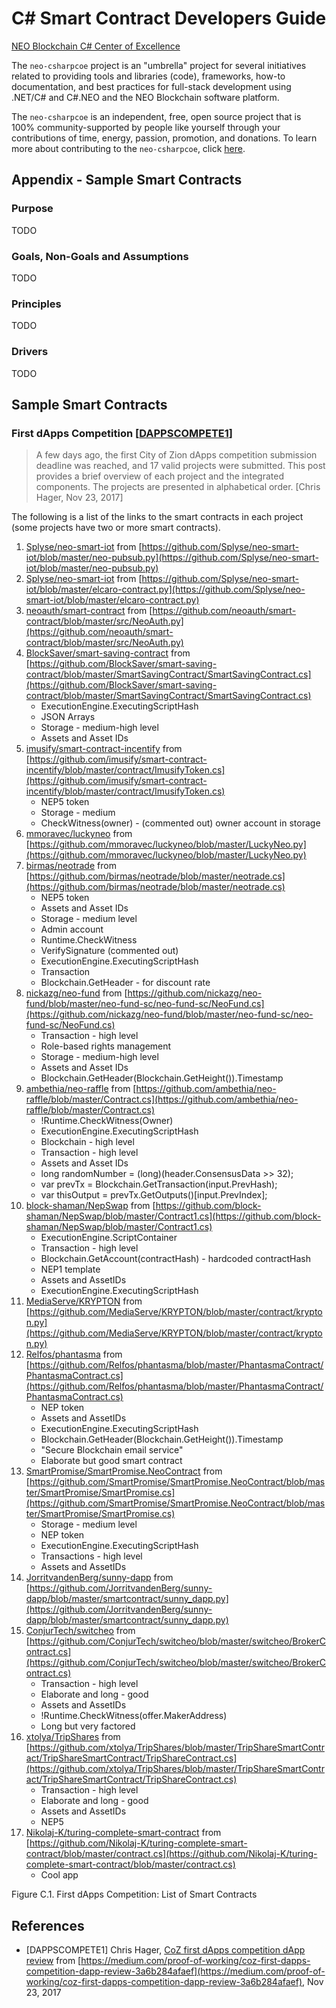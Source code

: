 # C# Smart Contract Developers Guide

[NEO Blockchain C# Center of Excellence](https://github.com/mwherman2000/neo-csharpcoe/blob/master/README.md)

The `neo-csharpcoe` project is an "umbrella" project for several initiatives related to providing tools and libraries (code), frameworks, how-to documentation, and best practices for full-stack development using .NET/C# and C#.NEO and the NEO Blockchain software platform.

The `neo-csharpcoe` is an independent, free, open source project that is 100% community-supported by people like yourself through your contributions of time, energy, passion, promotion, and donations.  To learn more about contributing to the `neo-csharpcoe`, click [here](https://github.com/mwherman2000/neo-csharpcoe/blob/master/CONTRIBUTE.md).

## Appendix - Sample Smart Contracts

### Purpose

TODO

### Goals, Non-Goals and Assumptions

TODO

### Principles

TODO

### Drivers

TODO

## Sample Smart Contracts

### First dApps Competition [[DAPPSCOMPETE1](https://medium.com/proof-of-working/coz-first-dapps-competition-dapp-review-3a6b284afaef>)]

>A few days ago, the first City of Zion dApps competition submission deadline was reached, and 17 valid projects were submitted. This post provides a brief overview of each project and the integrated components. The projects are presented in alphabetical order. [Chris Hager, Nov 23, 2017]

The following is a list of the links to the smart contracts in each project (some projects have two or more smart contracts).

1. [Splyse/neo-smart-iot](https://github.com/Splyse/neo-smart-iot/blob/master/neo-pubsub.py) from [https://github.com/Splyse/neo-smart-iot/blob/master/neo-pubsub.py](https://github.com/Splyse/neo-smart-iot/blob/master/neo-pubsub.py)
2. [Splyse/neo-smart-iot](https://github.com/Splyse/neo-smart-iot/blob/master/elcaro-contract.py) from [https://github.com/Splyse/neo-smart-iot/blob/master/elcaro-contract.py](https://github.com/Splyse/neo-smart-iot/blob/master/elcaro-contract.py)
3. [neoauth/smart-contract](https://github.com/neoauth/smart-contract/blob/master/src/NeoAuth.py) from [https://github.com/neoauth/smart-contract/blob/master/src/NeoAuth.py](https://github.com/neoauth/smart-contract/blob/master/src/NeoAuth.py)
4. [BlockSaver/smart-saving-contract](https://github.com/BlockSaver/smart-saving-contract/blob/master/SmartSavingContract/SmartSavingContract.cs) from [https://github.com/BlockSaver/smart-saving-contract/blob/master/SmartSavingContract/SmartSavingContract.cs](https://github.com/BlockSaver/smart-saving-contract/blob/master/SmartSavingContract/SmartSavingContract.cs)
   * ExecutionEngine.ExecutingScriptHash
   * JSON Arrays
   * Storage - medium-high level
   * Assets and Asset IDs
5. [imusify/smart-contract-incentify](https://github.com/imusify/smart-contract-incentify/blob/master/contract/ImusifyToken.cs) from [https://github.com/imusify/smart-contract-incentify/blob/master/contract/ImusifyToken.cs](https://github.com/imusify/smart-contract-incentify/blob/master/contract/ImusifyToken.cs)
    * NEP5 token
    * Storage - medium
    * CheckWitness(owner) - (commented out) owner account in storage
6. [mmoravec/luckyneo](https://github.com/mmoravec/luckyneo/blob/master/LuckyNeo.py) from [https://github.com/mmoravec/luckyneo/blob/master/LuckyNeo.py](https://github.com/mmoravec/luckyneo/blob/master/LuckyNeo.py)
7. [birmas/neotrade](https://github.com/birmas/neotrade/blob/master/neotrade.cs) from [https://github.com/birmas/neotrade/blob/master/neotrade.cs](https://github.com/birmas/neotrade/blob/master/neotrade.cs)
    * NEP5 token
    * Assets and Asset IDs
    * Storage - medium level
    * Admin account
    * Runtime.CheckWitness
    * VerifySignature (commented out)
    * ExecutionEngine.ExecutingScriptHash
    * Transaction
    * Blockchain.GetHeader - for discount rate
8. [nickazg/neo-fund](https://github.com/nickazg/neo-fund/blob/master/neo-fund-sc/neo-fund-sc/NeoFund.cs) from [https://github.com/nickazg/neo-fund/blob/master/neo-fund-sc/neo-fund-sc/NeoFund.cs](https://github.com/nickazg/neo-fund/blob/master/neo-fund-sc/neo-fund-sc/NeoFund.cs)
    * Transaction - high level
    * Role-based rights management
    * Storage - medium-high level
    * Assets and Asset IDs
    * Blockchain.GetHeader(Blockchain.GetHeight()).Timestamp
9. [ambethia/neo-raffle](https://github.com/ambethia/neo-raffle/blob/master/Contract.cs) from [https://github.com/ambethia/neo-raffle/blob/master/Contract.cs](https://github.com/ambethia/neo-raffle/blob/master/Contract.cs)
    * !Runtime.CheckWitness(Owner)
    * ExecutionEngine.ExecutingScriptHash
    * Blockchain - high level
    * Transaction - high level
    * Assets and Asset IDs
    * long randomNumber = (long)(header.ConsensusData >> 32);
    * var prevTx = Blockchain.GetTransaction(input.PrevHash);
    * var thisOutput = prevTx.GetOutputs()[input.PrevIndex];
10. [block-shaman/NepSwap](https://github.com/block-shaman/NepSwap/blob/master/Contract1.cs) from [https://github.com/block-shaman/NepSwap/blob/master/Contract1.cs](https://github.com/block-shaman/NepSwap/blob/master/Contract1.cs)
    * ExecutionEngine.ScriptContainer
    * Transaction - high level
    * Blockchain.GetAccount(contractHash) - hardcoded contractHash
    * NEP1 template
    * Assets and AssetIDs
    * ExecutionEngine.ExecutingScriptHash
11. [MediaServe/KRYPTON](https://github.com/MediaServe/KRYPTON/blob/master/contract/krypton.py) from [https://github.com/MediaServe/KRYPTON/blob/master/contract/krypton.py](https://github.com/MediaServe/KRYPTON/blob/master/contract/krypton.py)
12. [Relfos/phantasma](https://github.com/Relfos/phantasma/blob/master/PhantasmaContract/PhantasmaContract.cs) from [https://github.com/Relfos/phantasma/blob/master/PhantasmaContract/PhantasmaContract.cs](https://github.com/Relfos/phantasma/blob/master/PhantasmaContract/PhantasmaContract.cs)
    * NEP token
    * Assets and AssetIDs
    * ExecutionEngine.ExecutingScriptHash
    * Blockchain.GetHeader(Blockchain.GetHeight()).Timestamp
    * "Secure Blockchain email service"
    * Elaborate but good smart contract
13. [SmartPromise/SmartPromise.NeoContract](https://github.com/SmartPromise/SmartPromise.NeoContract/blob/master/SmartPromise/SmartPromise.cs) from [https://github.com/SmartPromise/SmartPromise.NeoContract/blob/master/SmartPromise/SmartPromise.cs](https://github.com/SmartPromise/SmartPromise.NeoContract/blob/master/SmartPromise/SmartPromise.cs)
    * Storage - medium level
    * NEP token
    * ExecutionEngine.ExecutingScriptHash
    * Transactions - high level
    * Assets and AssetIDs
14. [JorritvandenBerg/sunny-dapp](https://github.com/JorritvandenBerg/sunny-dapp/blob/master/smartcontract/sunny_dapp.py) from [https://github.com/JorritvandenBerg/sunny-dapp/blob/master/smartcontract/sunny_dapp.py](https://github.com/JorritvandenBerg/sunny-dapp/blob/master/smartcontract/sunny_dapp.py)
15. [ConjurTech/switcheo](https://github.com/ConjurTech/switcheo/blob/master/switcheo/BrokerContract.cs) from [https://github.com/ConjurTech/switcheo/blob/master/switcheo/BrokerContract.cs](https://github.com/ConjurTech/switcheo/blob/master/switcheo/BrokerContract.cs)
    * Transaction - high level
    * Elaborate and long - good
    * Assets and AssetIDs
    * !Runtime.CheckWitness(offer.MakerAddress)
    * Long but very factored
16. [xtolya/TripShares](https://github.com/xtolya/TripShares/blob/master/TripShareSmartContract/TripShareSmartContract/TripShareContract.cs) from [https://github.com/xtolya/TripShares/blob/master/TripShareSmartContract/TripShareSmartContract/TripShareContract.cs](https://github.com/xtolya/TripShares/blob/master/TripShareSmartContract/TripShareSmartContract/TripShareContract.cs)
    * Transaction - high level
    * Elaborate and long - good
    * Assets and AssetIDs
    * NEP5
17. [Nikolaj-K/turing-complete-smart-contract](https://github.com/Nikolaj-K/turing-complete-smart-contract/blob/master/contract.cs) from [https://github.com/Nikolaj-K/turing-complete-smart-contract/blob/master/contract.cs](https://github.com/Nikolaj-K/turing-complete-smart-contract/blob/master/contract.cs)
    * Cool app

Figure C.1. First dApps Competition: List of Smart Contracts

## References

* [DAPPSCOMPETE1] Chris Hager, [CoZ first dApps competition dApp review](https://medium.com/proof-of-working/coz-first-dapps-competition-dapp-review-3a6b284afaef) from [https://medium.com/proof-of-working/coz-first-dapps-competition-dapp-review-3a6b284afaef](https://medium.com/proof-of-working/coz-first-dapps-competition-dapp-review-3a6b284afaef), Nov 23, 2017



